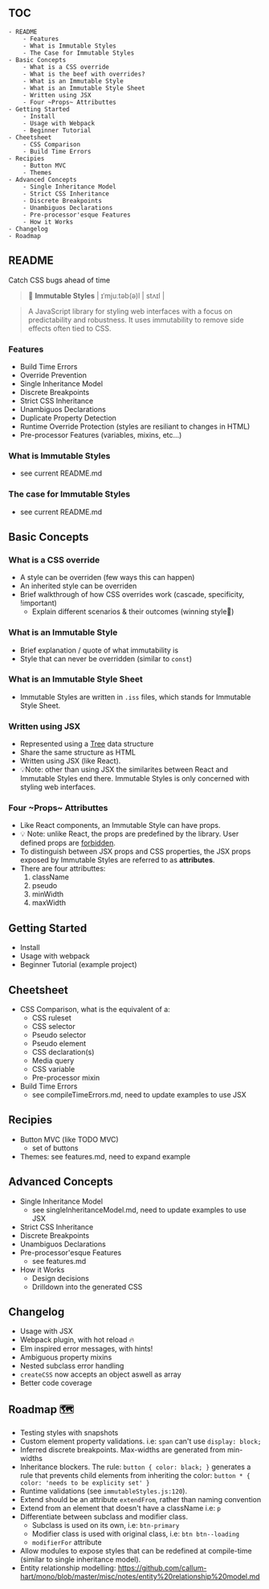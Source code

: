 ## TOC

```
- README
	- Features
	- What is Immutable Styles
	- The Case for Immutable Styles
- Basic Concepts
	- What is a CSS override
	- What is the beef with overrides?
	- What is an Immutable Style
	- What is an Immutable Style Sheet
	- Written using JSX
	- Four ~Props~ Attributtes
- Getting Started
	- Install
	- Usage with Webpack
	- Beginner Tutorial
- Cheetsheet
	- CSS Comparison
	- Build Time Errors
- Recipies
	- Button MVC
	- Themes 
- Advanced Concepts
	- Single Inheritance Model
	- Strict CSS Inheritance
	- Discrete Breakpoints
	- Unambiguos Declarations
	- Pre-processor'esque Features
	- How it Works
- Changelog
- Roadmap
```


## README

Catch CSS bugs ahead of time

> 📖 **Immutable Styles** | ɪˈmjuːtəb(ə)l | stʌɪl |

> A JavaScript library for styling web interfaces with a focus on predictability and robustness. It uses immutability to remove side effects often tied to CSS.

### Features

- Build Time Errors
- Override Prevention
- Single Inheritance Model
- Discrete Breakpoints
- Strict CSS Inheritance
- Unambiguos Declarations
- Duplicate Property Detection
- Runtime Override Protection (styles are resiliant to changes in HTML)
- Pre-processor Features (variables, mixins, etc...)

### What is Immutable Styles
- see current README.md

### The case for Immutable Styles
- see current README.md

## Basic Concepts

### What is a CSS override
- A style can be overriden (few ways this can happen)
- An inherited style can be overriden
- Brief walkthrough of how CSS overrides work (cascade, specificity, !important)
	- Explain different scenarios & their outcomes (winning style🏅)

### What is an Immutable Style
- Brief explanation / quote of what immutability is
- Style that can never be overridden (similar to `const`)

### What is an Immutable Style Sheet
- Immutable Styles are written in `.iss` files, which stands for Immutable Style Sheet.

### Written using JSX
- Represented using a [Tree]() data structure
- Share the same structure as HTML
- Written using JSX (like React). 
- 💡Note: other than using JSX the similarites between React and Immutable Styles end there. Immutable Styles is only concerned with styling web interfaces.

### Four ~Props~ Attributtes
- Like React components, an Immutable Style can have props. 
- 💡 Note: unlike React, the props are predefined by the library. User defined props are  [forbidden]().
- To distinguish between JSX props and CSS properties, the JSX props exposed by Immutable Styles are referred to as **attributes**.
- There are four attributtes:
	1. className
	2. pseudo
	3. minWidth
	4. maxWidth

## Getting Started

- Install
- Usage with webpack
- Beginner Tutorial (example project)

## Cheetsheet

- CSS Comparison, what is the equivalent of a:
	- CSS ruleset
	- CSS selector
	- Pseudo selector
	- Pseudo element
	- CSS declaration(s)
	- Media query
	- CSS variable
	- Pre-processor mixin
- Build Time Errors 
	- see compileTimeErrors.md, need to update examples to use JSX

## Recipies

- Button MVC (like TODO MVC)
	- set of buttons
- Themes: see features.md, need to expand example

## Advanced Concepts

- Single Inheritance Model
	- see singleInheritanceModel.md, need to update examples to use JSX
- Strict CSS Inheritance
- Discrete Breakpoints
- Unambiguos Declarations
- Pre-processor'esque Features
	- see features.md
- How it Works
	- Design decisions
	- Drilldown into the generated CSS

## Changelog

- Usage with JSX
- Webpack plugin, with hot reload 🔥
- Elm inspired error messages, with hints!
- Ambiguous property mixins
- Nested subclass error handling
- `createCSS` now accepts an object aswell as array
- Better code coverage

## Roadmap 🗺

- Testing styles with snapshots
- Custom element property validations. i.e: `span` can't use `display: block;`
- Inferred discrete breakpoints. Max-widths are generated from min-widths
- Inheritance blockers. The rule: `button { color: black; }` generates a rule that prevents child elements from inheriting the color: `button * { color: 'needs to be explicity set' }`
- Runtime validations (see `immutableStyles.js:120`).
- Extend should be an attribute `extendFrom`, rather than naming convention
- Extend from an element that doesn't have a className i.e: `p`
- Differentiate between subclass and modifier class.
	- Subclass is used on its own, i.e: `btn-primary`
	- Modifier class is used with original class, i.e: `btn btn--loading`
	- `modifierFor` attribute
- Allow modules to expose styles that can be redefined at compile-time (similar to single inheritance model).
- Entity relationship modelling: https://github.com/callum-hart/mono/blob/master/misc/notes/entity%20relationship%20model.md
